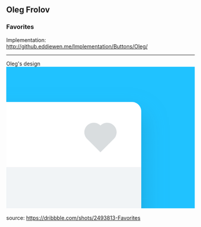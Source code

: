## Oleg Frolov
### Favorites

Implementation:  
<http://github.eddiewen.me/Implementation/Buttons/Oleg/>

----

Oleg's design
![favorites](favorites.gif)

source: <https://dribbble.com/shots/2493813-Favorites>
